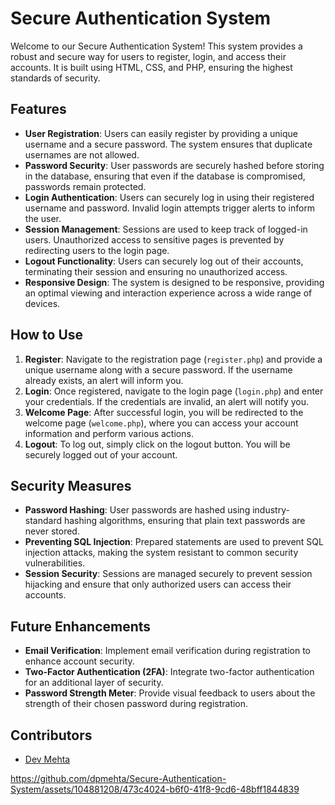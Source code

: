# Secure Authentication System

Welcome to our Secure Authentication System! This system provides a robust and secure way for users to register, login, and access their accounts. It is built using HTML, CSS, and PHP, ensuring the highest standards of security.

## Features

- **User Registration**: Users can easily register by providing a unique username and a secure password. The system ensures that duplicate usernames are not allowed.
- **Password Security**: User passwords are securely hashed before storing in the database, ensuring that even if the database is compromised, passwords remain protected.
- **Login Authentication**: Users can securely log in using their registered username and password. Invalid login attempts trigger alerts to inform the user.
- **Session Management**: Sessions are used to keep track of logged-in users. Unauthorized access to sensitive pages is prevented by redirecting users to the login page.
- **Logout Functionality**: Users can securely log out of their accounts, terminating their session and ensuring no unauthorized access.
- **Responsive Design**: The system is designed to be responsive, providing an optimal viewing and interaction experience across a wide range of devices.

## How to Use

1. **Register**: Navigate to the registration page (`register.php`) and provide a unique username along with a secure password. If the username already exists, an alert will inform you.
2. **Login**: Once registered, navigate to the login page (`login.php`) and enter your credentials. If the credentials are invalid, an alert will notify you.
3. **Welcome Page**: After successful login, you will be redirected to the welcome page (`welcome.php`), where you can access your account information and perform various actions.
4. **Logout**: To log out, simply click on the logout button. You will be securely logged out of your account.

## Security Measures

- **Password Hashing**: User passwords are hashed using industry-standard hashing algorithms, ensuring that plain text passwords are never stored.
- **Preventing SQL Injection**: Prepared statements are used to prevent SQL injection attacks, making the system resistant to common security vulnerabilities.
- **Session Security**: Sessions are managed securely to prevent session hijacking and ensure that only authorized users can access their accounts.

## Future Enhancements

- **Email Verification**: Implement email verification during registration to enhance account security.
- **Two-Factor Authentication (2FA)**: Integrate two-factor authentication for an additional layer of security.
- **Password Strength Meter**: Provide visual feedback to users about the strength of their chosen password during registration.

## Contributors

- [Dev Mehta](https://github.com/dpmehta)


https://github.com/dpmehta/Secure-Authentication-System/assets/104881208/473c4024-b6f0-41f8-9cd6-48bff1844839



